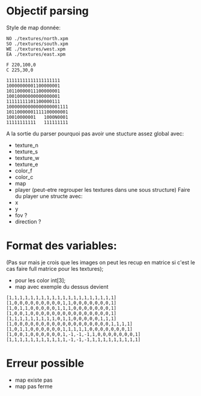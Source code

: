 # Objectif parsing

Style de map donnée:
```
NO ./textures/north.xpm
SO ./textures/south.xpm
WE ./textures/west.xpm
EA ./textures/east.xpm

F 220,100,0
C 225,30,0

11111111111111111111
10000000001100000001
10110000011100000001
10010000000000000001
11111111101100000111
10000000000000000001111
10110000001111100000001
10010000001   1000N0001
11111111111   111111111
```

A la sortie du parser pourquoi pas avoir une stucture assez global avec:
- texture_n
- texture_s
- texture_w
- texture_e
- color_f
- color_c
- map
- player
(peut-etre regrouper les textures dans une sous structure)
Faire du player une structe avec:
- x
- y
- fov ?
- direction ?

# Format des variables:

(Pas sur mais je crois que les images on peut les recup en matrice si c'est le cas faire full matrice pour les textures);
- pour les color int[3];
- map avec exemple du dessus devient
```
[1,1,1,1,1,1,1,1,1,1,1,1,1,1,1,1,1,1,1,1]
[1,0,0,0,0,0,0,0,0,0,1,1,0,0,0,0,0,0,0,1]
[1,0,1,1,0,0,0,0,0,1,1,1,0,0,0,0,0,0,0,1]
[1,0,0,1,0,0,0,0,0,0,0,0,0,0,0,0,0,0,0,1]
[1,1,1,1,1,1,1,1,1,0,1,1,0,0,0,0,0,1,1,1]
[1,0,0,0,0,0,0,0,0,0,0,0,0,0,0,0,0,0,0,1,1,1,1]
[1,0,1,1,0,0,0,0,0,0,1,1,1,1,1,0,0,0,0,0,0,0,1]
[1,0,0,1,0,0,0,0,0,0,1,-1,-1,-1,1,0,0,0,0,0,0,0,1]
[1,1,1,1,1,1,1,1,1,1,1,-1,-1,-1,1,1,1,1,1,1,1,1,1]
```
# Erreur possible
- map existe pas
- map pas ferme
